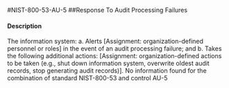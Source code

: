 #NIST-800-53-AU-5
##Response To Audit Processing Failures
#### Description
The information system:
  a.  Alerts [Assignment: organization-defined personnel or roles] in the event of an audit processing failure; and
  b.  Takes the following additional actions: [Assignment: organization-defined actions to be taken (e.g., shut down information system, overwrite oldest audit records, stop generating audit records)].
No information found for the combination of standard NIST-800-53 and control AU-5

